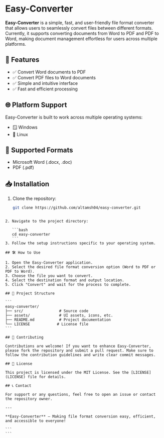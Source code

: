 # Easy-Converter

**Easy-Converter** is a simple, fast, and user-friendly file format converter that allows users to seamlessly convert files between different formats. Currently, it supports converting documents from Word to PDF and PDF to Word, making document management effortless for users across multiple platforms.

## 🚀 Features

- ✅ Convert Word documents to PDF
- ✅ Convert PDF files to Word documents
- ✅ Simple and intuitive interface
- ✅ Fast and efficient processing

## 🌐 Platform Support

Easy-Converter is built to work across multiple operating systems:

- 🪟 Windows
- 🐧 Linux

## 📂 Supported Formats

- Microsoft Word (.docx, .doc)
- PDF (.pdf)

## 📥 Installation

1. Clone the repository:
   ```bash
   git clone https://github.com/altamsh04/easy-converter.git
   
````

2. Navigate to the project directory:

   ```bash
   cd easy-converter
   ```
3. Follow the setup instructions specific to your operating system.

## 🛠 How to Use

1. Open the Easy-Converter application.
2. Select the desired file format conversion option (Word to PDF or PDF to Word).
3. Choose the file you want to convert.
4. Select the destination format and output location.
5. Click "Convert" and wait for the process to complete.

## 📂 Project Structure

```
easy-converter/
├── src/                # Source code
├── assets/             # UI assets, icons, etc.
├── README.md           # Project documentation
└── LICENSE            # License file
```

## 🤝 Contributing

Contributions are welcome! If you want to enhance Easy-Converter, please fork the repository and submit a pull request. Make sure to follow the contribution guidelines and write clear commit messages.

## 📄 License

This project is licensed under the MIT License. See the [LICENSE](LICENSE) file for details.

## 📞 Contact

For support or any questions, feel free to open an issue or contact the repository owner.

---

**Easy-Converter** — Making file format conversion easy, efficient, and accessible to everyone!

```
```
